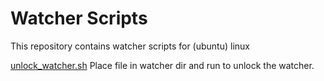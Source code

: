 # Watcher Scripts

This repository contains watcher scripts for (ubuntu) linux

[unlock_watcher.sh](./unlock_watcher.sh)
Place file in watcher dir and run to unlock the watcher.



